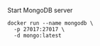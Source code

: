 Start MongoDB server

```shell
docker run --name mongodb \
  -p 27017:27017 \
  -d mongo:latest
```
